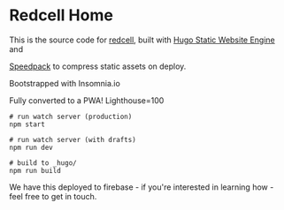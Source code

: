 # Redcell Home

This is the source code for [redcell](https://redcell.ai), built with
[Hugo Static Website Engine](https://gohugo.io/) and 

[Speedpack](https://github.com/gschier/speedpack) to compress static assets on
deploy.

Bootstrapped with Insomnia.io

Fully converted to a PWA! Lighthouse=100

```shell
# run watch server (production)
npm start

# run watch server (with drafts)
npm run dev

# build to _hugo/
npm run build

```

We have this deployed to firebase - if you're interested in learning how - feel free to get in touch.

